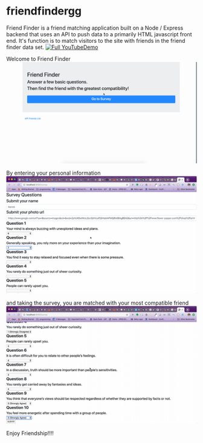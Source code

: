 # friendfindergg
Friend Finder is a friend matching application built on a Node / Express backend that uses an API to push data to a primarily HTML javascript front end. It's function is to match visitors to the site with friends in the friend finder data set.
[![Full YouTubeDemo](https://img.youtube.com/vi/zJ3QxmmsmiA/0.jpg)](https://www.youtube.com/watch?v=zJ3QxmmsmiA)

Welcome to Friend Finder
![gif FriendFinder](ReadmeAssets/start.gif)


By entering your personal information
![gif FriendFinder](ReadmeAssets/answerquestions1.gif)

and taking the survey, you are matched with your most compatible friend
![gif FriendFinder](ReadmeAssets/getmatched.gif)

Enjoy Friendship!!!!


